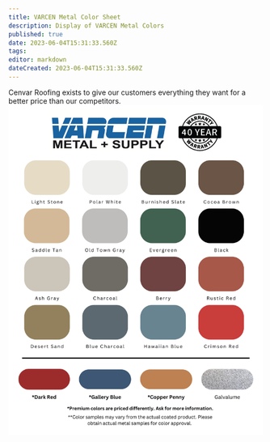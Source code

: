```yaml
---
title: VARCEN Metal Color Sheet
description: Display of VARCEN Metal Colors
published: true
date: 2023-06-04T15:31:33.560Z
tags: 
editor: markdown
dateCreated: 2023-06-04T15:31:33.560Z
---
```


Cenvar Roofing exists to give our customers everything they want for a better price than our competitors.
![varcen-metal-color-sheet-7.png](/varcen/varcen-metal-color-sheet-7.png)